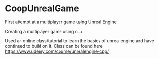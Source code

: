 # CoopUnrealGame
First attempt at a multiplayer game using Unreal Engine

Creating a multiplayer game using c++

Used an online class/tutorial to learn the basics of unreal engine and have continued to build on it. Class can be found here https://www.udemy.com/course/unrealengine-cpp/
